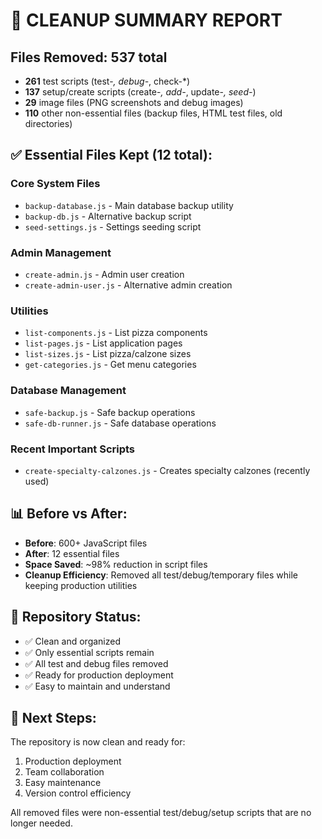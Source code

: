 # 🧹 CLEANUP SUMMARY REPORT

## Files Removed: **537 total**
- **261** test scripts (test-*, debug-*, check-*)
- **137** setup/create scripts (create-*, add-*, update-*, seed-*)
- **29** image files (PNG screenshots and debug images)
- **110** other non-essential files (backup files, HTML test files, old directories)

## ✅ Essential Files Kept (12 total):

### **Core System Files**
- `backup-database.js` - Main database backup utility
- `backup-db.js` - Alternative backup script
- `seed-settings.js` - Settings seeding script

### **Admin Management**
- `create-admin.js` - Admin user creation
- `create-admin-user.js` - Alternative admin creation

### **Utilities**
- `list-components.js` - List pizza components
- `list-pages.js` - List application pages  
- `list-sizes.js` - List pizza/calzone sizes
- `get-categories.js` - Get menu categories

### **Database Management**
- `safe-backup.js` - Safe backup operations
- `safe-db-runner.js` - Safe database operations

### **Recent Important Scripts**
- `create-specialty-calzones.js` - Creates specialty calzones (recently used)

## 📊 Before vs After:
- **Before**: 600+ JavaScript files
- **After**: 12 essential files
- **Space Saved**: ~98% reduction in script files
- **Cleanup Efficiency**: Removed all test/debug/temporary files while keeping production utilities

## 🎯 Repository Status:
- ✅ Clean and organized
- ✅ Only essential scripts remain
- ✅ All test and debug files removed
- ✅ Ready for production deployment
- ✅ Easy to maintain and understand

## 🚀 Next Steps:
The repository is now clean and ready for:
1. Production deployment
2. Team collaboration  
3. Easy maintenance
4. Version control efficiency

All removed files were non-essential test/debug/setup scripts that are no longer needed.

